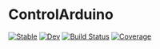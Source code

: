 # ControlArduino

[![Stable](https://img.shields.io/badge/docs-stable-blue.svg)](https://DarioSarra.github.io/ControlArduino.jl/stable)
[![Dev](https://img.shields.io/badge/docs-dev-blue.svg)](https://DarioSarra.github.io/ControlArduino.jl/dev)
[![Build Status](https://github.com/DarioSarra/ControlArduino.jl/actions/workflows/CI.yml/badge.svg?branch=main)](https://github.com/DarioSarra/ControlArduino.jl/actions/workflows/CI.yml?query=branch%3Amain)
[![Coverage](https://codecov.io/gh/DarioSarra/ControlArduino.jl/branch/main/graph/badge.svg)](https://codecov.io/gh/DarioSarra/ControlArduino.jl)

